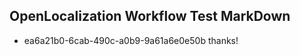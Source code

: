 ## OpenLocalization Workflow Test MarkDown
* ea6a21b0-6cab-490c-a0b9-9a61a6e0e50b thanks!

<!--HONumber=Aug16_HO2-->


